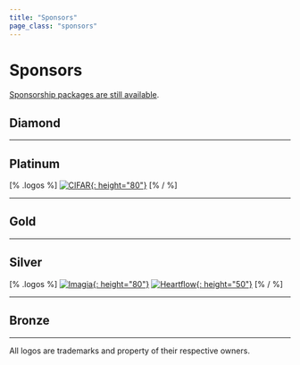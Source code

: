 ```yaml
---
title: "Sponsors"
page_class: "sponsors"
---
```


# Sponsors

[Sponsorship packages are still available](/sponsorship-packages.html).

## <span class="diamond">Diamond</span>

---

## <span class="platinum">Platinum</span>

[% .logos %]
[![CIFAR](/sponsors/cifar.png){: height="80"}](https://www.cifar.ca/)
[% / %]

---

## <span class="gold">Gold</span>

---

## <span class="silver">Silver</span>
[% .logos %]
[![Imagia](/sponsors/imagia.png){: height="80"}](https://www.imagia.com/)
[![Heartflow](/sponsors/heartflow.png){: height="50"}](https://www.heartflow.com/)
[% / %]

---

## <span class="bronze">Bronze</span>

---

<p class="small">
    All logos are trademarks and property of their respective owners.
</p>

